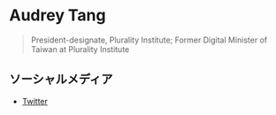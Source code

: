 # Audrey Tang

> President-designate, Plurality Institute; Former Digital Minister of Taiwan at Plurality Institute

## ソーシャルメディア

- [Twitter](audreyt)

